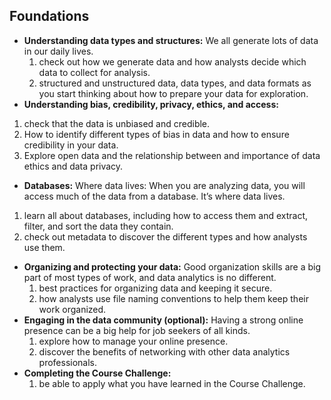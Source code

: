 ## Foundations

- **Understanding data types and structures:** We all generate lots of data in our daily lives.
  1. check out how we generate data and how analysts decide which data to collect for analysis.
  2. structured and unstructured data, data types, and data formats as you start thinking about how to prepare your data for exploration.
- **Understanding bias, credibility, privacy, ethics, and access:**
1. check that the data is unbiased and credible.
2. How to identify different types of bias in data and how to ensure credibility in your data.
3. Explore open data and the relationship between and importance of data ethics and data privacy.
- **Databases:** Where data lives: When you are analyzing data, you will access much of the data from a database. It’s where data lives.
1. learn all about databases, including how to access them and extract, filter, and sort the data they contain.
  2. check out metadata to discover the different types and how analysts use them.
- **Organizing and protecting your data:** Good organization skills are a big part of most types of work, and data analytics is no different.
  1. best practices for organizing data and keeping it secure.
  2. how analysts use file naming conventions to help them keep their work organized.
- **Engaging in the data community (optional):** Having a strong online presence can be a big help for job seekers of all kinds.
  1. explore how to manage your online presence.
  2. discover the benefits of networking with other data analytics professionals.
- **Completing the Course Challenge:**
  1. be able to apply what you have learned in the Course Challenge.
  
